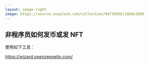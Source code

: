 ```yaml
---
layout: image-right
image: https://source.unsplash.com/collection/94734566/1920x1080
---
```


## 非程序员如何发币或发 NFT

使用如下工具：

https://wizard.openzeppelin.com/